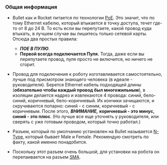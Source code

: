 ### Общая информация
- Bullet как и Rocket питается по технологии [PoE](https://ru.wikipedia.org/wiki/Power_over_Ethernet). Это значит, что 
по тому Ethernet кабелю, который втыкается в точку доступа, течет где-то от 8 до 24 В. То есть если вы перепутаете, 
какой провод куда втыкать, в лучшем случае вы лишитесь только сетевой карты. Отсюда два простых правила:  

  - ***ПОЕ В ПУЛЮ***. 
  - **Первой всегда подключается Пуля.** Тогда, даже если вы перепутаете провод, пуля просто не включится, но ничего не 
  сгорит.  
- Провод для подключения к роботу изготавливается самостоятельно, лучше под присмотром знающего человека (в идеале - 
руководителя). Берется Ethernet кабель подходящей длины (**обязательно чтобы каждый провод был многожильным**), в 
изоляции делается надрез и извлекаются 4 провода: синий, бело-синий, коричневый, бело-коричневый. Их кончики зачищаются, 
и скручиваются попарно: синий - с синим, коричневый - с коричневым. После этого, ***ВНИМАНИЕ,*** **коричневый - это 
минус, синий - это плюс**. (Но лучше все еще уточнять у руководителя, или сверять с уже готовым проводом, который точно 
работал.)

- Разъем, который по умолчанию установлен на Bullet называется 
[N-Type](https://ru.wikipedia.org/wiki/N-%D0%BA%D0%BE%D0%BD%D0%BD%D0%B5%D0%BA%D1%82%D0%BE%D1%80), который бывает Male и 
Female. Рекомендую смотреть по факту, какой именно понадобится.

- Поскольку этот разъем очень большой, для установки на робота он перепаивается на разъем 
[SMA](https://www.chipdip.ru/product/gsa-1139-rp).
